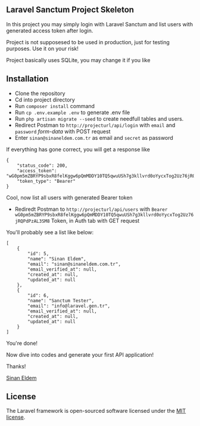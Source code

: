 ## Laravel Sanctum Project Skeleton

In this project you may simply login with Laravel Sanctum and list users with generated access token after login.

Project is not supposesed to be used in production, just for testing purposes. Use it on your risk!

Project basically uses SQLite, you may change it if you like

## Installation

* Clone the repository
* Cd into project directory
* Run `composer install` command
* Run `cp .env.example .env` to generate .env file
* Run `php artisan migrate --seed` to create needfull tables and users.
* Redirect Postman to `http://projecturl/api/login` with `email` and `password` *form-data* with POST request
* Enter `sinan@sinaneldem.com.tr` as email and `secret` as password

If everything has gone correct, you will get a response like

	{
		"status_code": 200,
		"access_token": "wG0pm5mZBRYP9sbxR8felKggw6pQmMDDY10TQ5qwuUSh7g3kllvrd0oYycxTog2Uz76jRQPdPzAL3SM8",
		"token_type": "Bearer"
	}

Cool, now list all users with generated Bearer token

* Rediredt Postman to `http://projecturl/api/users` with `Bearer wG0pm5mZBRYP9sbxR8felKggw6pQmMDDY10TQ5qwuUSh7g3kllvrd0oYycxTog2Uz76jRQPdPzAL3SM8` Token, in Auth tab with GET request

You'll probably see a list like below:

	[
		{
			"id": 5,
			"name": "Sinan Eldem",
			"email": "sinan@sinaneldem.com.tr",
			"email_verified_at": null,
			"created_at": null,
			"updated_at": null
		},
		{
			"id": 6,
			"name": "Sanctum Tester",
			"email": "info@laravel.gen.tr",
			"email_verified_at": null,
			"created_at": null,
			"updated_at": null
		}
	]

You're done!

Now dive into codes and generate your first API application!

Thanks!

[Sinan Eldem](https://www.sinaneldem.com.tr)

## License

The Laravel framework is open-sourced software licensed under the [MIT license](https://opensource.org/licenses/MIT).
